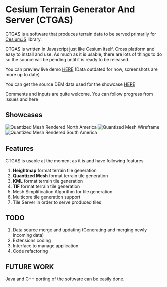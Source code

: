# Cesium Terrain Generator And Server (CTGAS)
CTGAS is a software that produces terrain data to be served primarily for [CesiumJS](cesiumjs.org) library.

CTGAS is written in Javascript just like Cesium itself. Cross platform and easy to install and use. 
As much as it is usable, there are lots of things to do so the source will be pending until it is ready to be released.

You can preview live demo [HERE](http://viskon.bilgem.tubitak.gov.tr/terrain/Test.html) (Data outdated for now, screenshots are more up to date)

You can get the source DEM data used for the showcase [HERE](http://naturalearth.springercarto.com/ne3_data/dem_large.zip)

Comments and inputs are quite welcome. You can follow progress from issues and here

## Showcases

![Quantized Mesh Rendered North America](https://dl.dropboxusercontent.com/s/qtuosbpvoxysghj/1.png?dl=0)
![Quantized Mesh Wireframe](https://dl.dropboxusercontent.com/s/i9i7996xu5fg28s/2.png?dl=0)
![Quantized Mesh Rendered South America](https://dl.dropboxusercontent.com/s/q8sy0retoobducb/3.png?dl=0)

## Features

CTGAS is usable at the moment as it is and have following features

1. **Heightmap** format terrain tile generation
2. **Quantized Mesh** format terrain tile generation
3. **KML** format terrain tile generation
4. **TIF** format terrain tile generation
3. Mesh Simplification Algorithm for tile generation
4. Multicore tile generation support
5. Tile Server in order to serve produced tiles


## TODO
1. Data source merge and updating (Generating and merging newly incoming data)
2. Extensions coding
3. Interface to manage application
4. Code refactoring

## FUTURE WORK

 Java and C++ porting of the software can be easily done. 
